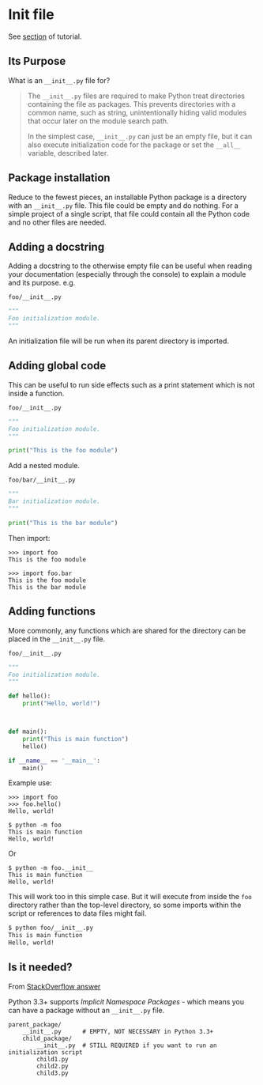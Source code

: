 # Init file

See [section](https://docs.python.org/3/tutorial/modules.html#packages) of tutorial.

## Its Purpose

What is an `__init__.py` file for?

> The `__init__.py` files are required to make Python treat directories containing the file as packages. This prevents directories with a common name, such as string, unintentionally hiding valid modules that occur later on the module search path.
>
> In the simplest case, `__init__.py` can just be an empty file, but it can also execute initialization code for the package or set the `__all__` variable, described later.


## Package installation

Reduce to the fewest pieces, an installable Python package is a directory with an `__init__.py` file. This file could be empty and do nothing. For a simple project of a single script, that file could contain all the Python code and no other files are needed.


## Adding a docstring


Adding a docstring to the otherwise empty file can be useful when reading your documentation (especially through the console) to explain a module and its purpose. e.g.

```
foo/__init__.py
```
```python
"""
Foo initialization module.
"""

```

An initialization file will be run when its parent directory is imported.

## Adding global code

This can be useful to run side effects such as a print statement which is not inside a function.

```
foo/__init__.py
```
```python
"""
Foo initialization module.
"""

print("This is the foo module")
```

Add a nested module.

```
foo/bar/__init__.py
```
```python
"""
Bar initialization module.
"""

print("This is the bar module")
```


Then import:

```
>>> import foo
This is the foo module
```

```
>>> import foo.bar
This is the foo module
This is the bar module
```


## Adding functions

More commonly, any functions which are shared for the directory can be placed in the `__init__.py` file.

```
foo/__init__.py
```
```python
"""
Foo initialization module.
"""

def hello():
    print("Hello, world!")



def main():
    print("This is main function")
    hello()

if __name__ == '__main__':
    main()
```

Example use:

```
>>> import foo
>>> foo.hello()
Hello, world!
```

```
$ python -m foo
This is main function
Hello, world!
```

Or

```
$ python -m foo.__init__
This is main function
Hello, world!
```

This will work too in this simple case. But it will execute from inside the `foo` directory rather than the top-level directory, so some imports within the script or references to data files might fail.

```sh
$ python foo/__init__.py
This is main function
Hello, world!
```

## Is it needed?

From [StackOverflow answer](https://stackoverflow.com/questions/37139786/is-init-py-not-required-for-packages-in-python-3-3)

Python 3.3+ supports *Implicit Namespace Packages* - which means you can have a package without an `__init__.py` file.

```
parent_package/
    __init__.py      # EMPTY, NOT NECESSARY in Python 3.3+
    child_package/
        __init__.py  # STILL REQUIRED if you want to run an initialization script
        child1.py
        child2.py
        child3.py
```
